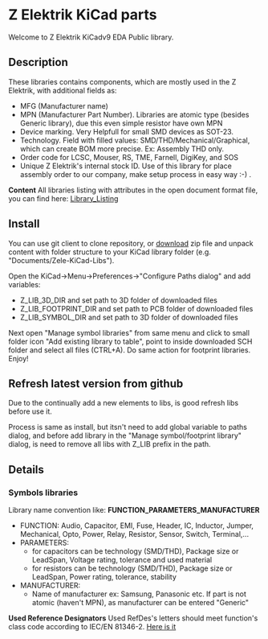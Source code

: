 # Z Elektrik KiCad parts
Welcome to Z Elektrik KiCadv9 EDA Public library.

## Description
These libraries contains components, which are mostly used in the Z Elektrik, with additional fields as:
- MFG (Manufacturer name)
- MPN (Manufacturer Part Number). Libraries are atomic type (besides Generic library), due this even simple resistor have own MPN
- Device marking. Very Helpfull for small SMD devices as SOT-23.
- Technology. Field with filled values: SMD/THD/Mechanical/Graphical, which can create BOM more precise. Ex: Assembly THD only.
- Order code for LCSC, Mouser, RS, TME, Farnell, DigiKey, and SOS
- Unique Z Elektrik's internal stock ID. Use of this library for place assembly order to our company, make setup process in easy way :-) .

**Content**
All libraries listing with attributes in the open document format file, you can find here: [Library_Listing](https://docs.google.com/spreadsheets/d/176wO_S8_nby6Lyd8MGY-Abj0bwKNF8hLd7M2Ny2Cflg/edit?usp=sharing)

## Install
You can use git client to clone repository, or [download](https://github.com/Z-Elektrik/LIB/archive/refs/heads/main.zip) zip file and unpack content with folder structure to your KiCad library folder (e.g. "Documents/Zele-KiCad-Libs").

Open the KiCad->Menu->Preferences->"Configure Paths dialog" and add variables:
- Z_LIB_3D_DIR and set path to 3D folder of downloaded files
- Z_LIB_FOOTPRINT_DIR and set path to PCB folder of downloaded files
- Z_LIB_SYMBOL_DIR and set path to 3D folder of downloaded files

Next open "Manage symbol libraries" from same menu and click to small folder icon "Add existing library to table", point to inside downloaded SCH folder and select all files (CTRL+A).
Do same action for footprint libraries.
Enjoy!
 

## Refresh latest version from github
Due to the continually add a new elements to libs, is good refresh libs before use it.

Process is same as install, but itsn't need to add global variable to paths dialog, and before add library in the "Manage symbol/footprint library" dialog, is need to remove all libs with Z_LIB prefix in the path. 




## Details
### Symbols libraries
Library name convention like: **FUNCTION_PARAMETERS_MANUFACTURER**
- FUNCTION: Audio, Capacitor, EMI, Fuse, Header, IC, Inductor, Jumper, Mechanical, Opto, Power, Relay, Resistor, Sensor, Switch, Terminal,...
- PARAMETERS:
   - for capacitors can be technology (SMD/THD), Package size or LeadSpan, Voltage rating, tolerance and used material
   - for resistors can be technology (SMD/THD), Package size or LeadSpan, Power rating, tolerance, stability
- MANUFACTURER:
   - Name of manufacturer ex: Samsung, Panasonic etc. If part is not atomic (haven't MPN), as manufacturer can be entered "Generic"

**Used Reference Designators**
Used RefDes's letters should meet function's class code according to IEC/EN 81346-2. 
[Here is it](Library_Listing.ods)


